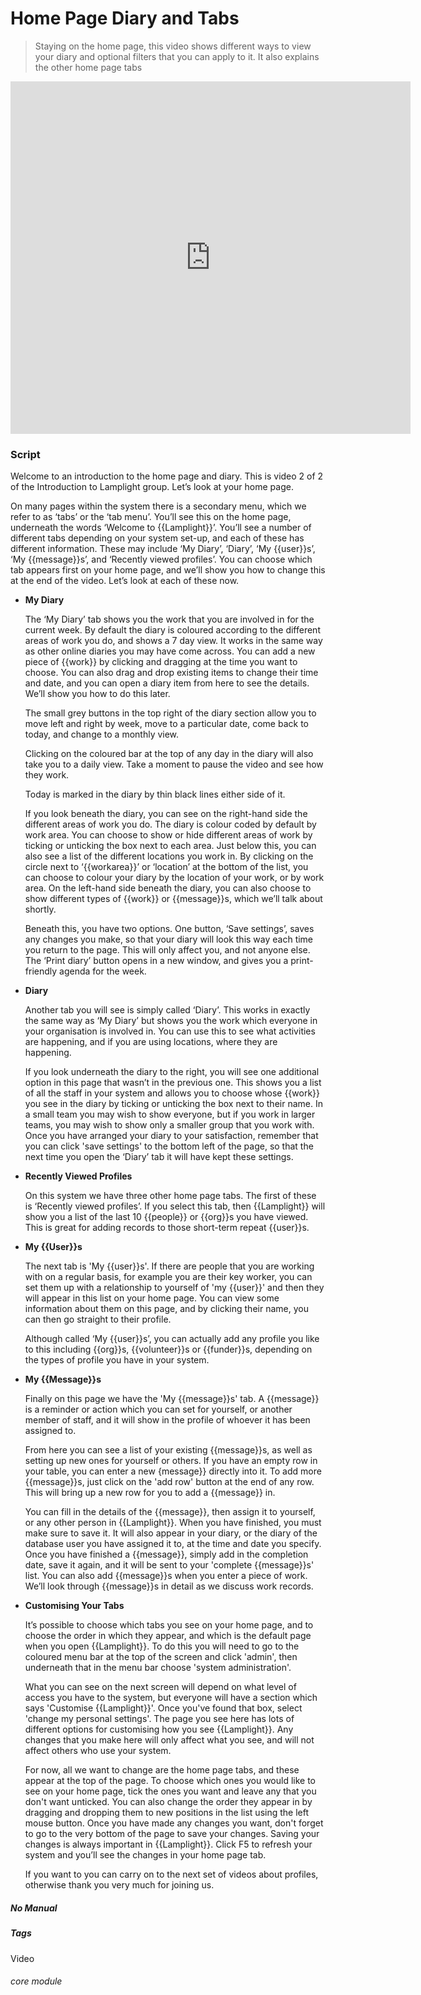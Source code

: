 # Home Page Diary and Tabs

> Staying on the home page, this video shows different ways to view your diary and optional filters that you can apply to it. It also explains the other home page tabs

<iframe width="640" height="564" src="https://player.vimeo.com/video/281952413" frameborder="0" allowFullScreen mozallowfullscreen webkitAllowFullScreen></iframe>

### Script

Welcome to an introduction to the home page and diary. This is video 2 of 2 of the Introduction to Lamplight group.
Let’s look at your home page.

On many pages within the system there is a secondary menu, which we refer to as ‘tabs’ or the ‘tab menu’. You’ll see this on the home page, underneath the words ‘Welcome to {{Lamplight}}’. You’ll see a number of different tabs depending on your system set-up, and each of these has different information.  These may include ‘My Diary’, ‘Diary’, ‘My {{user}}s’, ‘My {{message}}s’, and ‘Recently viewed profiles’.  You can choose which tab appears first on your home page, and we’ll show you how to change this at the end of the video.
Let’s look at each of these now.

- **My Diary**

   The ‘My Diary’ tab shows you the work that you are involved in for the current week. By default the diary is coloured according to the different areas of work you do, and shows a 7 day view.  It works in the same way as other online diaries you may have come across.  You can add a new piece of {{work}} by clicking and dragging at the time you want to choose. You can also drag and drop existing items to change their time and date, and you can open a diary item from here to see the details.  We’ll show you how to do this later.

   The small grey buttons in the top right of the diary section allow you to move left and right by week, move to a particular date, come back to today, and change to a monthly view.  

   Clicking on the coloured bar at the top of any day in the diary will also take you to a daily view.  Take a moment to pause the video and see how they work.  

   Today is marked in the diary by thin black lines either side of it.

   If you look beneath the diary, you can see on the right-hand side the different areas of work you do.  The diary is colour coded by default by work area. You can choose to show or hide different areas of work by ticking or unticking the box next to each area.  Just below this, you can also see a list of the different locations you work in.  By clicking on the circle next to ‘{{workarea}}’ or ‘location’ at the bottom of the list, you can choose to colour your diary by the location of your work, or by work area.
On the left-hand side beneath the diary, you can also choose to show different types of {{work}} or {{message}}s, which we’ll talk about shortly.  

   Beneath this, you have two options.  One button, ‘Save settings’, saves any changes you make, so that your diary will look this way each time you return to the page.  This will only affect you, and not anyone else.  The ‘Print diary’ button opens in a new window, and gives you a print-friendly agenda for the week.

- **Diary**

   Another tab you will see is simply called ‘Diary’.  This works in exactly the same way as ‘My Diary’ but shows you the work which everyone in your organisation is involved in.  You can use this to see what activities are happening, and if you are using locations, where they are happening.

   If you look underneath the diary to the right, you will see one additional option in this page that wasn’t in the previous one.  This shows you a list of all the staff in your system and allows you to choose whose {{work}} you see in the diary by ticking or unticking the box next to their name.  In a small team you may wish to show everyone, but if you work in larger teams, you may wish to show only a smaller group that you work with.  Once you have arranged your diary to your satisfaction, remember that you can click 'save settings' to the bottom left of the page, so that the next time you open the ‘Diary’ tab it will have kept these settings.

- **Recently Viewed Profiles**

   On this system we have three other home page tabs.  The first of these is ‘Recently viewed profiles’.  If you select this tab, then {{Lamplight}} will show you a list of the last 10 {{people}} or {{org}}s you have viewed.  This is great for adding records to those short-term repeat {{user}}s.

- **My {{User}}s**

   The next tab is 'My {{user}}s'.  If there are people that you are working with on a regular basis, for example you are their key worker, you can set them up with a relationship to yourself of 'my {{user}}' and then they will appear in this list on your home page.  You can view some information about them on this page, and by clicking their name, you can then go straight to their profile.

   Although called ‘My {{user}}s’, you can actually add any profile you like to this including {{org}}s, {{volunteer}}s or {{funder}}s, depending on the types of profile you have in your system.

- **My {{Message}}s**

   Finally on this page we have the 'My {{message}}s' tab.  A {{message}} is a reminder or action which you can set for yourself, or another member of staff, and it will show in the profile of whoever it has been assigned to.

   From here you can see a list of your existing {{message}}s, as well as setting up new ones for yourself or others. If you have an empty row in your table, you can enter a new {message}} directly into it. To add more {{message}}s, just click on the 'add row' button at the end of any row.  This will bring up a new row for you to add a {{message}} in.

   You can fill in the details of the {{message}}, then assign it to yourself, or any other person in {{Lamplight}}.  When you have finished, you must make sure to save it.  It will also appear in your diary, or the diary of the database user you have assigned it to, at the time and date you specify.  Once you have finished a {{message}}, simply add in the completion date, save it again, and it will be sent to your 'complete {{message}}s' list.  You can also add {{message}}s when you enter a piece of work.  We’ll look through {{message}}s in detail as we discuss work records.

- **Customising Your Tabs**

   It’s possible to choose which tabs you see on your home page, and to choose the order in which they appear, and which is the default page when you open {{Lamplight}}. To do this you will need to go to the coloured menu bar at the top of the screen and click 'admin', then underneath that in the menu bar choose 'system administration'. 

   What you can see on the next screen will depend on what level of access you have to the system, but everyone will have a section which says 'Customise {{Lamplight}}'.  Once you've found that box, select 'change my personal settings'.  The page you see here has lots of different options for customising how you see {{Lamplight}}.  Any changes that you make here will only affect what you see, and will not affect others who use your system.  

   For now, all we want to change are the home page tabs, and these appear at the top of the page.  To choose which ones you would like to see on your home page, tick the ones you want and leave any that you don't want unticked.  You can also change the order they appear in by dragging and dropping them to new positions in the list using the left mouse button.  Once you have made any changes you want, don't forget to go to the very bottom of the page to save your changes.  Saving your changes is always important in {{Lamplight}}. Click F5 to refresh your system and you’ll see the changes in your home page tab.


   If you want to you can carry on to the next set of videos about profiles, otherwise thank you very much for joining us.


##### No Manual

##### Tags
Video

###### core module
